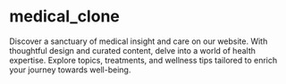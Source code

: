 # medical_clone
Discover a sanctuary of medical insight and care on our website. With thoughtful design and curated content, delve into a world of health expertise. Explore topics, treatments, and wellness tips tailored to enrich your journey towards well-being.

